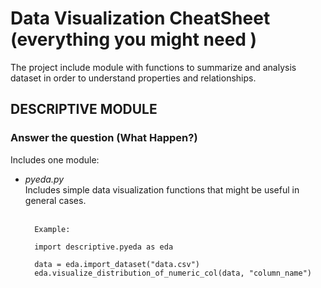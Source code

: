 <h1>Data Visualization CheatSheet (everything you might need )</h1>
<p>
The project include module with functions to summarize and analysis dataset in order 
to understand properties and relationships.


</p>
<h2> DESCRIPTIVE  MODULE</h2>
<h3>Answer the question (What Happen?)</h3>

Includes one module:

            
  - <i>pyeda.py</i><br>
Includes simple data visualization functions that might be useful in general cases.<br><br>
  

          Example:
          
          import descriptive.pyeda as eda 

          data = eda.import_dataset("data.csv") 
          eda.visualize_distribution_of_numeric_col(data, "column_name")
          
    
           